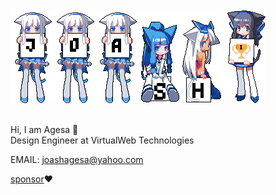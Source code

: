 <img src="https://github.com/Jace254/Jace254/blob/main/Github%20Cheersquad.png"/>
<br>
<br>

Hi, I am Agesa 👋<br>
Design Engineer at VirtualWeb Technologies

EMAIL: <a href="mailto:joashagesa@yahoo.com">joashagesa@yahoo.com</a>

[sponsor](https://github.com/sponsors/Jace254)❤️

